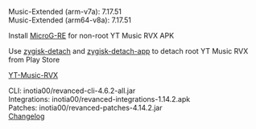 Music-Extended (arm-v7a): 7.17.51  
Music-Extended (arm64-v8a): 7.17.51  

Install [MicroG-RE](https://github.com/WSTxda/MicroG-RE/releases) for non-root YT Music RVX APK  

Use [zygisk-detach](https://github.com/j-hc/zygisk-detach) and [zygisk-detach-app](https://github.com/j-hc/zygisk-detach-app/releases) to detach root YT Music RVX from Play Store  

[YT-Music-RVX](https://github.com/IGOR3K99/YT-Music-RVX)
  
CLI: inotia00/revanced-cli-4.6.2-all.jar  
Integrations: inotia00/revanced-integrations-1.14.2.apk  
Patches: inotia00/revanced-patches-4.14.2.jar  
[Changelog](https://github.com/inotia00/revanced-patches/releases/tag/v4.14.2)  
